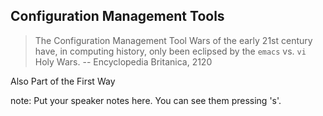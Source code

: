 ##  Configuration Management Tools

> The Configuration Management Tool Wars of the early 21st century
> have, in computing history, only been eclipsed by the `emacs` vs. `vi`
> Holy Wars. -- Encyclopedia Britanica, 2120

<p class="fragment">Also Part of the First Way</p>

note:
    Put your speaker notes here.
    You can see them pressing 's'.

